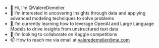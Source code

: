 - 👋 Hi, I’m @ValereDemelier
- 👀 I’m interested in uncovering insights through data and applying advanced modeling techniques to solve problems
- 🌱 I’m currently learning how to leverage OpenAI and Large Language Models to drive insights from unstructured text data
- 💞️ I’m looking to collaborate on Kaggle competitions
- 📫 How to reach me via email at valeredemelier@me.com

<!---
ValereDemelier/ValereDemelier is a ✨ special ✨ repository because its `README.md` (this file) appears on your GitHub profile.
You can click the Preview link to take a look at your changes.
--->
